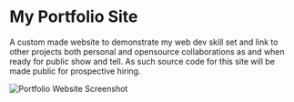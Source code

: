 # My Portfolio Site

A custom made website to demonstrate my web dev skill set and link to other projects both personal and opensource collaborations as and when ready for public show and tell. As such source code for this site will be made public for prospective hiring.

![Portfolio Website Screenshot](images/screenshot.jpg)
